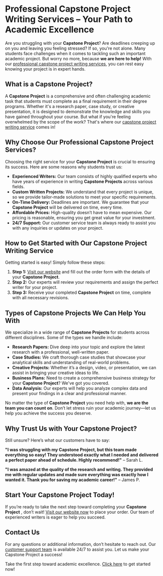 # Professional Capstone Project Writing Services – Your Path to Academic Excellence

Are you struggling with your **Capstone Project**? Are deadlines creeping up on you and leaving you feeling stressed? If so, you're not alone. Many students face challenges when it comes to tackling such an important academic project. But worry no more, because **we are here to help!** With our [professional capstone project writing services](https://tinyurl.com/topessay?keyword=professional+capstone+project), you can rest easy knowing your project is in expert hands.

## What is a Capstone Project?

A **Capstone Project** is a comprehensive and often challenging academic task that students must complete as a final requirement in their degree programs. Whether it's a research paper, case study, or creative presentation, it is designed to demonstrate the knowledge and skills you have gained throughout your course. But what if you're feeling overwhelmed by the scope of the work? That's where our [capstone project writing service](https://tinyurl.com/topessay?keyword=professional+capstone+project) comes in!

## Why Choose Our Professional Capstone Project Services?

Choosing the right service for your **Capstone Project** is crucial to ensuring its success. Here are some reasons why students trust us:

- **Experienced Writers:** Our team consists of highly qualified experts who have years of experience in writing **Capstone Projects** across various fields.
- **Custom Written Projects:** We understand that every project is unique, so we provide tailor-made solutions to meet your specific requirements.
- **On-Time Delivery:** Deadlines are important. We guarantee that your **Capstone Project** will be delivered on time, every time.
- **Affordable Prices:** High-quality doesn’t have to mean expensive. Our pricing is reasonable, ensuring you get great value for your investment.
- **24/7 Support:** Our customer service team is always ready to assist you with any inquiries or updates on your project.

## How to Get Started with Our Capstone Project Writing Service

Getting started is easy! Simply follow these steps:

1. **Step 1:** [Visit our website](https://tinyurl.com/topessay?keyword=professional+capstone+project) and fill out the order form with the details of your **Capstone Project**.
2. **Step 2:** Our experts will review your requirements and assign the perfect writer for your project.
3. **Step 3:** Receive your completed **Capstone Project** on time, complete with all necessary revisions.

## Types of Capstone Projects We Can Help You With

We specialize in a wide range of **Capstone Projects** for students across different disciplines. Some of the types we handle include:

- **Research Papers:** Dive deep into your topic and explore the latest research with a professional, well-written paper.
- **Case Studies:** We craft thorough case studies that showcase your analytical skills and understanding of real-world problems.
- **Creative Projects:** Whether it’s a design, video, or presentation, we can assist in bringing your creative ideas to life.
- **Business Plans:** Need to create a comprehensive business strategy for your **Capstone Project**? We've got you covered.
- **Data Analysis:** Our experts will help you analyze complex data and present your findings in a clear and professional manner.

No matter the type of **Capstone Project** you need help with, **we are the team you can count on**. Don’t let stress ruin your academic journey—let us help you achieve the success you deserve.

## Why Trust Us with Your Capstone Project?

Still unsure? Here’s what our customers have to say:

**"I was struggling with my Capstone Project, but this team made everything so easy! They understood exactly what I needed and delivered a perfect paper ahead of schedule. Highly recommend!"** – Sarah L.

**"I was amazed at the quality of the research and writing. They provided me with regular updates and made sure everything was exactly how I wanted it. Thank you for saving my academic career!"** – James P.

## Start Your Capstone Project Today!

If you’re ready to take the next step toward completing your **Capstone Project** , don’t wait! [Visit our website now](https://tinyurl.com/topessay?keyword=professional+capstone+project) to place your order. Our team of experienced writers is eager to help you succeed.

## Contact Us

For any questions or additional information, don’t hesitate to reach out. Our [customer support team](https://tinyurl.com/topessay?keyword=professional+capstone+project) is available 24/7 to assist you. Let us make your Capstone Project a success!

Take the first step toward academic excellence. [Click here](https://tinyurl.com/topessay?keyword=professional+capstone+project) to get started now!

